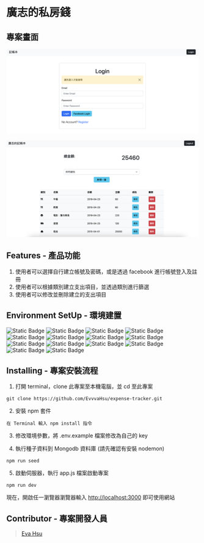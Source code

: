 # 廣志的私房錢

## 專案畫面

![image](https://github.com/EvvvaHsu/expense-tracker/blob/d81e37d3af310b1883d0fcb0ab933916b42e4580/public/images/login-page.png)

![image](https://github.com/EvvvaHsu/expense-tracker/blob/d81e37d3af310b1883d0fcb0ab933916b42e4580/public/images/home-page.png)

## Features - 產品功能

1. 使用者可以選擇自行建立帳號及密碼，或是透過 facebook 進行帳號登入及註冊
2. 使用者可以根據類別建立支出項目，並透過類別進行篩選
3. 使用者可以修改並刪除建立的支出項目

## Environment SetUp - 環境建置

![Static Badge](https://img.shields.io/badge/Node.js-14.16.0-red.svg)
![Static Badge](https://img.shields.io/badge/bcryptjs-2.4.3-red.svg)
![Static Badge](https://img.shields.io/badge/body--parser-1.20.2-red.svg)
![Static Badge](https://img.shields.io/badge/connect--flash-0.1.1-red.svg)
![Static Badge](https://img.shields.io/badge/express-4.18.2-red.svg)
![Static Badge](https://img.shields.io/badge/express--handlebars-3.0.0-red.svg)
![Static Badge](https://img.shields.io/badge/express--session-1.17.1-red.svg)
![Static Badge](https://img.shields.io/badge/handlebars-4.7.7-red.svg)
![Static Badge](https://img.shields.io/badge/handlebars--dateformat-1.1.3-red.svg)
![Static Badge](https://img.shields.io/badge/method--override-3.0.0-red.svg)
![Static Badge](https://img.shields.io/badge/mongoose-5.9.7-red.svg)
![Static Badge](https://img.shields.io/badge/passport--facebook-3.0.0-red.svg)
![Static Badge](https://img.shields.io/badge/passport--local-1.0.0-red.svg)
![Static Badge](https://img.shields.io/badge/dotdev-16.3.1-red.svg)

## Installing - 專案安裝流程

1. 打開 terminal，clone 此專案至本機電腦，並 cd 至此專案

```
git clone https://github.com/EvvvaHsu/expense-tracker.git
```

2. 安裝 npm 套件

```
在 Terminal 輸入 npm install 指令
```

3. 修改環境參數，將 .env.example 檔案修改為自己的 key

4. 執行種子資料到 Mongodb 資料庫 (請先確認有安裝 nodemon)

```
npm run seed
```

5. 啟動伺服器，執行 app.js 檔案啟動專案

```
npm run dev
```

現在，開啟任一瀏覽器瀏覽器輸入 [http://localhost:3000](http://localhost:3000) 即可使用網站

## Contributor - 專案開發人員

> [Eva Hsu](https://github.com/EvvvaHsu)
